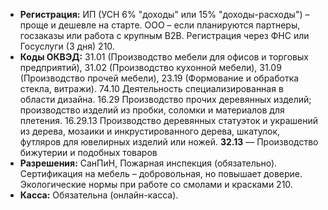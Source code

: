 - **Регистрация:** ИП (УСН 6% "доходы" или 15% "доходы-расходы") – проще и дешевле на старте. ООО – если планируются партнеры, госзаказы или работа с крупным B2B. Регистрация через ФНС или Госуслуги (3 дня) 210.
- **Коды ОКВЭД:** 31.01 (Производство мебели для офисов и торговых предприятий), 31.02 (Производство кухонной мебели), 31.09 (Производство прочей мебели), 23.19 (Формование и обработка стекла, витражи). 74.10 Деятельность специализированная в области дизайна. 16.29 Производство прочих деревянных изделий; производство изделий из пробки, соломки и материалов для плетения. 16.29.13 Производство деревянных статуэток и украшений из дерева, мозаики и инкрустированного дерева, шкатулок, футляров для ювелирных изделий или ножей. **32.13** — Производство бижутерии и подобных товаров
- **Разрешения:** СанПиН, Пожарная инспекция (обязательно). Сертификация на мебель – добровольная, но повышает доверие. Экологические нормы при работе со смолами и красками 210.
- **Касса:** Обязательна (онлайн-касса).
